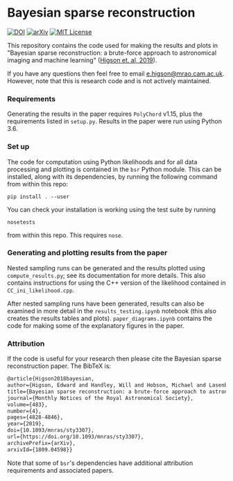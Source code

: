 # Bayesian sparse reconstruction

[![DOI](http://img.shields.io/badge/DOI-10.1093/mnras/sty3307-darkblue.svg)](https://doi.org/10.1093/mnras/sty3307)
[![arXiv](http://img.shields.io/badge/arXiv-1809.04598-B31B1B.svg)](https://arxiv.org/abs/1809.04598)
[![MIT License](https://img.shields.io/badge/license-MIT-blue.svg)](https://github.com/ejhigson/dns/blob/master/LICENSE)

This repository contains the code used for making the results and plots in "Bayesian sparse reconstruction: a brute-force approach to astronomical imaging and machine learning" ([Higson et. al, 2019](http://dx.doi.org/10.1093/mnras/sty3307)).

If you have any questions then feel free to email <e.higson@mrao.cam.ac.uk>. However, note that this is research code and is not actively maintained.

### Requirements

Generating the results in the paper requires ``PolyChord`` v1.15, plus the requirements listed in ``setup.py``. Results in the paper were run using Python 3.6.

### Set up

The code for computation using Python likelihoods and for all data processing and plotting is contained in the ``bsr`` Python module. This can be installed, along with its dependencies, by running the following command from within this repo:

```
pip install . --user
```
You can check your installation is working using the test suite by running
```
nosetests
```
from within this repo. This requires `nose`.

### Generating and plotting results from the paper

Nested sampling runs can be generated and the results plotted using ``compute_results.py``; see its documentation for more details. This also contains instructions for using the C++ version of the likelihood contained in ``CC_ini_likelihood.cpp``.

After nested sampling runs have been generated, results can also be examined in more detail in the ``results_testing.ipynb`` notebook (this also creates the results tables and plots). ``paper_diagrams.ipynb`` contains the code for making some of the explanatory figures in the paper.

### Attribution

If the code is useful for your research then please cite the Bayesian sparse reconstruction paper. The BibTeX is:

```latex
@article{Higson2018bayesian,
author={Higson, Edward and Handley, Will and Hobson, Michael and Lasenby, Anthony},
title={Bayesian sparse reconstruction: a brute-force approach to astronomical imaging and machine learning},
journal={Monthly Notices of the Royal Astronomical Society},
volume={483},
number={4},
pages={4828-4846},
year={2019},
doi={10.1093/mnras/sty3307},
url={https://doi.org/10.1093/mnras/sty3307},
archivePrefix={arXiv},
arxivId={1809.04598}}
```

Note that some of ``bsr``'s dependencies have additional attribution requirements and associated papers.
